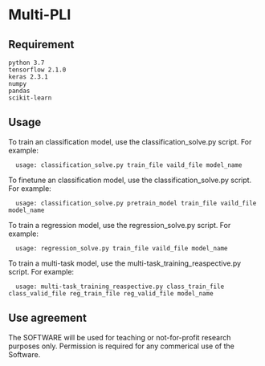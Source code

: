 # Multi-PLI

## Requirement
```
python 3.7
tensorflow 2.1.0
keras 2.3.1
numpy
pandas 
scikit-learn  
```

## Usage 
To train an classification model, use the classification_solve.py script. For example:
```
  usage: classification_solve.py train_file vaild_file model_name
```
To finetune an classification model, use the classification_solve.py script. For example:
```
  usage: classification_solve.py pretrain_model train_file vaild_file model_name
```
To train a regression model, use the regression_solve.py script. For example:
```
  usage: regression_solve.py train_file vaild_file model_name
```
To train a multi-task model, use the multi-task_training_reaspective.py script. For example:
```
  usage: multi-task_training_reaspective.py class_train_file class_valid_file reg_train_file reg_valid_file model_name
```

## Use agreement
The SOFTWARE will be used for teaching or not-for-profit research purposes only. Permission is required for any commerical use of the Software.

